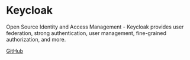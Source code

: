 # Keycloak

Open Source Identity and Access Management - Keycloak provides user federation, strong authentication, user management, fine-grained authorization, and more.

[GitHub](https://github.com/keycloak/keycloak)